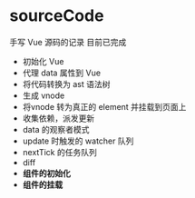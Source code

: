 # sourceCode
手写 Vue 源码的记录
目前已完成
+ 初始化 Vue
+ 代理 data 属性到 Vue
+ 将代码转换为 ast 语法树
+ 生成 vnode
+ 将vnode 转为真正的 element 并挂载到页面上
+ 收集依赖，派发更新
+ data 的观察者模式
+ update 时触发的 watcher 队列
+ nextTick 的任务队列
+ diff
+ **组件的初始化**
+ **组件的挂载**